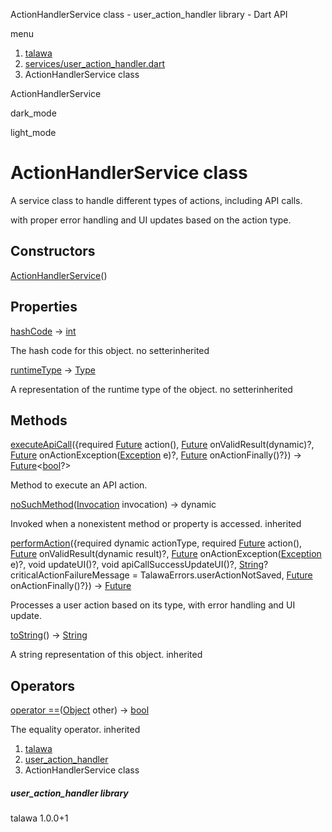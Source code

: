




ActionHandlerService class - user\_action\_handler library - Dart API







menu

1. [talawa](../index.html)
2. [services/user\_action\_handler.dart](../file-___home_harshil_Desktop_open-source_palisadoes_talawa_lib_services_user_action_handler/)
3. ActionHandlerService class

ActionHandlerService


dark\_mode

light\_mode




# ActionHandlerService class


A service class to handle different types of actions, including API calls.

with proper error handling and UI updates based on the action type.


## Constructors

[ActionHandlerService](../file-___home_harshil_Desktop_open-source_palisadoes_talawa_lib_services_user_action_handler/ActionHandlerService/ActionHandlerService.html)()




## Properties

[hashCode](https://api.flutter.dev/flutter/dart-core/Object/hashCode.html)
→ [int](https://api.flutter.dev/flutter/dart-core/int-class.html)

The hash code for this object.
no setterinherited

[runtimeType](https://api.flutter.dev/flutter/dart-core/Object/runtimeType.html)
→ [Type](https://api.flutter.dev/flutter/dart-core/Type-class.html)

A representation of the runtime type of the object.
no setterinherited



## Methods

[executeApiCall](../file-___home_harshil_Desktop_open-source_palisadoes_talawa_lib_services_user_action_handler/ActionHandlerService/executeApiCall.html)({required [Future](https://api.flutter.dev/flutter/dart-core/Future-class.html) action(), [Future](https://api.flutter.dev/flutter/dart-core/Future-class.html)<void> onValidResult(dynamic)?, [Future](https://api.flutter.dev/flutter/dart-core/Future-class.html)<void> onActionException([Exception](https://api.flutter.dev/flutter/dart-core/Exception-class.html) e)?, [Future](https://api.flutter.dev/flutter/dart-core/Future-class.html)<void> onActionFinally()?})
→ [Future](https://api.flutter.dev/flutter/dart-core/Future-class.html)<[bool](https://api.flutter.dev/flutter/dart-core/bool-class.html)?>


Method to execute an API action.

[noSuchMethod](https://api.flutter.dev/flutter/dart-core/Object/noSuchMethod.html)([Invocation](https://api.flutter.dev/flutter/dart-core/Invocation-class.html) invocation)
→ dynamic


Invoked when a nonexistent method or property is accessed.
inherited

[performAction](../file-___home_harshil_Desktop_open-source_palisadoes_talawa_lib_services_user_action_handler/ActionHandlerService/performAction.html)({required dynamic actionType, required [Future](https://api.flutter.dev/flutter/dart-core/Future-class.html) action(), [Future](https://api.flutter.dev/flutter/dart-core/Future-class.html)<void> onValidResult(dynamic result)?, [Future](https://api.flutter.dev/flutter/dart-core/Future-class.html)<void> onActionException([Exception](https://api.flutter.dev/flutter/dart-core/Exception-class.html) e)?, void updateUI()?, void apiCallSuccessUpdateUI()?, [String](https://api.flutter.dev/flutter/dart-core/String-class.html)? criticalActionFailureMessage = TalawaErrors.userActionNotSaved, [Future](https://api.flutter.dev/flutter/dart-core/Future-class.html)<void> onActionFinally()?})
→ [Future](https://api.flutter.dev/flutter/dart-core/Future-class.html)<void>


Processes a user action based on its type, with error handling and UI update.

[toString](https://api.flutter.dev/flutter/dart-core/Object/toString.html)()
→ [String](https://api.flutter.dev/flutter/dart-core/String-class.html)


A string representation of this object.
inherited



## Operators

[operator ==](https://api.flutter.dev/flutter/dart-core/Object/operator_equals.html)([Object](https://api.flutter.dev/flutter/dart-core/Object-class.html) other)
→ [bool](https://api.flutter.dev/flutter/dart-core/bool-class.html)


The equality operator.
inherited



 


1. [talawa](../index.html)
2. [user\_action\_handler](../file-___home_harshil_Desktop_open-source_palisadoes_talawa_lib_services_user_action_handler/)
3. ActionHandlerService class

##### user\_action\_handler library





talawa
1.0.0+1






